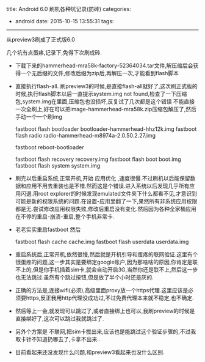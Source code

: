 title: Android 6.0 刷机各种坑记录(防砖)
categories:
  - android
date: 2015-10-15 13:55:31
tags:
---
从preview3刷成了正式版6.0

几个坑有点蛋疼,记录下,免得下次刷成砖.

- 下载下来的hammerhead-mra58k-factory-52364034.tar文件,解压缩后会获得一个无后缀的文件,修改后缀为zip后,再解压一次,才能看到flash脚本

- 直接执行flash-all. 刷preview3的时候,是直接flash-all就好了,这次刷正式版的时候,执行flash脚本以后一直提示system.img not found,检查了一下压缩包,system.img在里面,压缩包也没损坏,反复试了几次都是这个错误
不能直接一次全刷上,好在可以把image-hammerhead-mra58k.zip压缩包解压了,然后手动一个一个刷img


    fastboot flash bootloader bootloader-hammerhead-hhz12k.img
    fastboot flash radio radio-hammerhead-m8974a-2.0.50.2.27.img
    
    fastboot reboot-bootloader
    
    fastboot flash recovery recovery.img
    fastboot flash boot boot.img
    fastboot flash system system.img

- 刷完以后重启系统,正常开机,开始 应用优化 ,速度很慢.不过刷机以后能保留数据和应用不用去重装也是不错.然而这是个错误.进入系统以后发现几乎所有应用闪退.用root explorer的时候发现emulated文件夹下什么都看不见,才意识到可能是新的权限系统的问题.在设置-应用里翻了一下,果然所有非系统应用权限都是无.尝试修改应用权限失败,修改后重启没有变化.然后因为各种全家桶应用在不停的重启-崩溃-重启,整个手机非常卡.
- 老老实实重启fastboot 然后


    fastboot flash cache cache.img
    fastboot flash userdata userdata.img

- 重启系统后,正常开机,依然很慢,然后就是开机引导和蛋疼的联网验证.这里有个很蛋疼的问题,这一步其实是要绑定google账户,因为那啥啥的原因,你肯定是联不上的,但是你手机插着sim卡,就会自动开启3G,当然你还是联不上,然后这一步也无法跳过.虽然有个跳过按钮,但是放了半个小时还是灰的.
- 正确的方法是,连接wifi(必须),高级里面proxy放一个https代理.这里应该是必须要https,反正我用http代理没成功过,不过免费代理本来就不稳定,也不确定.
- 然后等上一会,就发现可以跳过了,或者直接绑上也可以,我刷preview的时候是直接绑好了,这次可以跳过我就跳过了.

- 另外个方案是 不联网,把sim卡拔出来,应该也是能跳过这个验证步骤的,不过我取卡针不知道扔哪去了,卡拿不出来..

- 目前看起来还没发现什么问题,和preview3看起来也没什么区别.